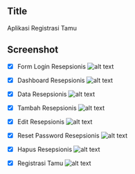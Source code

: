 ## Title
Aplikasi Registrasi Tamu

## Screenshot
-   [x] Form Login Resepsionis
![alt text](https://github.com/ariefsetiadi/registrasi_tamu/blob/main/img_doc/login.PNG?raw=true)

-   [x] Dashboard Resepsionis
![alt text](https://github.com/ariefsetiadi/registrasi_tamu/blob/main/img_doc/dashoard.PNG?raw=true)

-   [x] Data Resepsionis
![alt text](https://github.com/ariefsetiadi/registrasi_tamu/blob/main/img_doc/data.PNG?raw=true)

-   [x] Tambah Resepsionis
![alt text](https://github.com/ariefsetiadi/registrasi_tamu/blob/main/img_doc/add.PNG?raw=true)

-   [x] Edit Resepsionis
![alt text](https://github.com/ariefsetiadi/registrasi_tamu/blob/main/img_doc/edit.PNG?raw=true)

-   [x] Reset Password Resepsionis
![alt text](https://github.com/ariefsetiadi/registrasi_tamu/blob/main/img_doc/reset.PNG?raw=true)

-   [x] Hapus Resepsionis
![alt text](https://github.com/ariefsetiadi/registrasi_tamu/blob/main/img_doc/delete.PNG?raw=true)

-   [x] Registrasi Tamu
![alt text](https://github.com/ariefsetiadi/registrasi_tamu/blob/main/img_doc/regist.PNG?raw=true)
